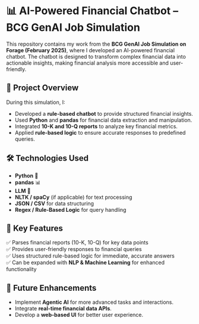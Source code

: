 # 📊 AI-Powered Financial Chatbot – BCG GenAI Job Simulation  

This repository contains my work from the **BCG GenAI Job Simulation on Forage (February 2025)**, where I developed an AI-powered financial chatbot. The chatbot is designed to transform complex financial data into actionable insights, making financial analysis more accessible and user-friendly.  

## 🚀 Project Overview  
During this simulation, I:  
- Developed a **rule-based chatbot** to provide structured financial insights.  
- Used **Python** and **pandas** for financial data extraction and manipulation.  
- Integrated **10-K and 10-Q reports** to analyze key financial metrics.  
- Applied **rule-based logic** to ensure accurate responses to predefined queries.  

## 🛠️ Technologies Used  
- **Python** 🐍  
- **pandas** 📊
- **LLM** 🤖
- **NLTK / spaCy** (if applicable) for text processing  
- **JSON / CSV** for data structuring  
- **Regex / Rule-Based Logic** for query handling  

## 📂 Key Features  
✅ Parses financial reports (10-K, 10-Q) for key data points  
✅ Provides user-friendly responses to financial queries  
✅ Uses structured rule-based logic for immediate, accurate answers  
✅ Can be expanded with **NLP & Machine Learning** for enhanced functionality  


## 📌 Future Enhancements  
- Implement **Agentic AI** for more advanced tasks and interactions.  
- Integrate **real-time financial data APIs**.  
- Develop a **web-based UI** for better user experience.  
